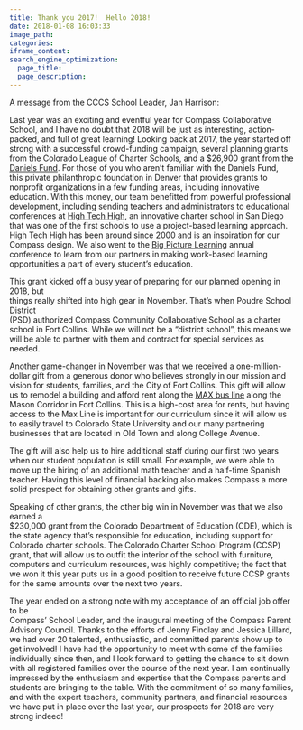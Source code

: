 ```yaml
---
title: Thank you 2017!  Hello 2018!
date: 2018-01-08 16:03:33
image_path:
categories:
iframe_content:
search_engine_optimization:
  page_title:
  page_description:
---
```



A message from the CCCS School Leader, Jan Harrison:

Last year was an exciting and eventful year for Compass Collaborative School, and I have no doubt that 2018 will be just as interesting, action-packed, and full of great learning! Looking back at 2017, the year started off strong with a successful crowd-funding campaign, several planning grants from the Colorado League of Charter Schools, and a $26,900 grant from the [Daniels Fund](http://www.danielsfund.org/). For those of you who aren’t familiar with the Daniels Fund, this private philanthropic foundation in Denver that provides grants to nonprofit organizations in a few funding areas, including innovative education. With this money, our team benefitted from powerful professional development, including sending teachers and administrators to educational conferences at [High Tech High](https://www.hightechhigh.org/), an innovative charter school in San Diego that was one of the first schools to use a project-based learning approach. High Tech High has been around since 2000 and is an inspiration for our Compass design. We also went to the [Big Picture Learning](http://www.bigpicture.org/) annual conference to learn from our partners in making work-based learning opportunities a part of every student’s education.

This grant kicked off a busy year of preparing for our planned opening in 2018, but<br>things really shifted into high gear in November. That’s when Poudre School District<br>(PSD) authorized Compass Community Collaborative School as a charter school in Fort Collins. While we will not be a “district school”, this means we will be able to partner with them and contract for special services as needed.

Another game-changer in November was that we received a one-million- dollar gift from a generous donor who believes strongly in our mission and vision for students, families, and the City of Fort Collins. This gift will allow us to remodel a building and afford rent along the [MAX bus line](http://www.ridetransfort.com/max) along the Mason Corridor in Fort Collins. This is a high-cost area for rents, but having access to the Max Line is important for our curriculum since it will allow us to easily travel to Colorado State University and our many partnering businesses that are located in Old Town and along College Avenue.

The gift will also help us to hire additional staff during our first two years when our student population is still small. For example, we were able to move up the hiring of an additional math teacher and a half-time Spanish teacher. Having this level of financial backing also makes Compass a more solid prospect for obtaining other grants and gifts.

Speaking of other grants, the other big win in November was that we also earned a<br>$230,000 grant from the Colorado Department of Education (CDE), which is the state agency that’s responsible for education, including support for Colorado charter schools. The Colorado Charter School Program (CCSP) grant, that will allow us to outfit the interior of the school with furniture, computers and curriculum resources, was highly competitive; the fact that we won it this year puts us in a good position to receive future CCSP grants for the same amounts over the next two years.

The year ended on a strong note with my acceptance of an official job offer to be<br>Compass’ School Leader, and the inaugural meeting of the Compass Parent Advisory Council. Thanks to the efforts of Jenny Findlay and Jessica Lillard, we had over 20 talented, enthusiastic, and committed parents show up to get involved! I have had the opportunity to meet with some of the families individually since then, and I look forward to getting the chance to sit down with all registered families over the course of the next year. I am continually impressed by the enthusiasm and expertise that the Compass parents and students are bringing to the table. With the commitment of so many families, and with the expert teachers, community partners, and financial resources we have put in place over the last year, our prospects for 2018 are very strong indeed!